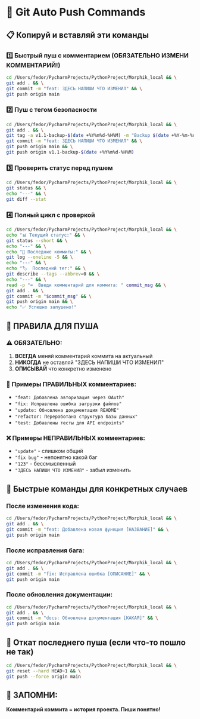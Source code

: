 # 🚀 Git Auto Push Commands

## 📋 Копируй и вставляй эти команды

### 1️⃣ Быстрый пуш с комментарием (ОБЯЗАТЕЛЬНО ИЗМЕНИ КОММЕНТАРИЙ!)
```bash
cd /Users/fedor/PycharmProjects/PythonProject/Morphik_local && \
git add . && \
git commit -m "feat: ЗДЕСЬ НАПИШИ ЧТО ИЗМЕНИЛ" && \
git push origin main
```

### 2️⃣ Пуш с тегом безопасности
```bash
cd /Users/fedor/PycharmProjects/PythonProject/Morphik_local && \
git add . && \
git tag -a v1.1-backup-$(date +%Y%m%d-%H%M) -m "Backup $(date +%Y-%m-%d)" && \
git commit -m "feat: ЗДЕСЬ НАПИШИ ЧТО ИЗМЕНИЛ" && \
git push origin main && \
git push origin v1.1-backup-$(date +%Y%m%d-%H%M)
```

### 3️⃣ Проверить статус перед пушем
```bash
cd /Users/fedor/PycharmProjects/PythonProject/Morphik_local && \
git status && \
echo "---" && \
git diff --stat
```

### 4️⃣ Полный цикл с проверкой
```bash
cd /Users/fedor/PycharmProjects/PythonProject/Morphik_local && \
echo "📊 Текущий статус:" && \
git status --short && \
echo "---" && \
echo "📝 Последние коммиты:" && \
git log --oneline -5 && \
echo "---" && \
echo "🏷️  Последний тег:" && \
git describe --tags --abbrev=0 && \
echo "---" && \
read -p "➡️  Введи комментарий для коммита: " commit_msg && \
git add . && \
git commit -m "$commit_msg" && \
git push origin main && \
echo "✅ Успешно запушено!"
```

## 🔴 ПРАВИЛА ДЛЯ ПУША

### ⚠️ ОБЯЗАТЕЛЬНО:
1. **ВСЕГДА** меняй комментарий коммита на актуальный
2. **НИКОГДА** не оставляй "ЗДЕСЬ НАПИШИ ЧТО ИЗМЕНИЛ"
3. **ОПИСЫВАЙ** что конкретно изменено

### 📝 Примеры ПРАВИЛЬНЫХ комментариев:
- `"feat: Добавлена авторизация через OAuth"`
- `"fix: Исправлена ошибка загрузки файлов"`
- `"update: Обновлена документация README"`
- `"refactor: Переработана структура базы данных"`
- `"test: Добавлены тесты для API endpoints"`

### ❌ Примеры НЕПРАВИЛЬНЫХ комментариев:
- `"update"` - слишком общий
- `"fix bug"` - непонятно какой баг
- `"123"` - бессмысленный
- `"ЗДЕСЬ НАПИШИ ЧТО ИЗМЕНИЛ"` - забыл изменить

## 🎯 Быстрые команды для конкретных случаев

### После изменения кода:
```bash
cd /Users/fedor/PycharmProjects/PythonProject/Morphik_local && \
git add . && \
git commit -m "feat: Добавлена новая функция [НАЗВАНИЕ]" && \
git push origin main
```

### После исправления бага:
```bash
cd /Users/fedor/PycharmProjects/PythonProject/Morphik_local && \
git add . && \
git commit -m "fix: Исправлена ошибка [ОПИСАНИЕ]" && \
git push origin main
```

### После обновления документации:
```bash
cd /Users/fedor/PycharmProjects/PythonProject/Morphik_local && \
git add . && \
git commit -m "docs: Обновлена документация [КАКАЯ]" && \
git push origin main
```

## 🔄 Откат последнего пуша (если что-то пошло не так)
```bash
cd /Users/fedor/PycharmProjects/PythonProject/Morphik_local && \
git reset --hard HEAD~1 && \
git push --force origin main
```

## 📌 ЗАПОМНИ:
**Комментарий коммита = история проекта. Пиши понятно!**